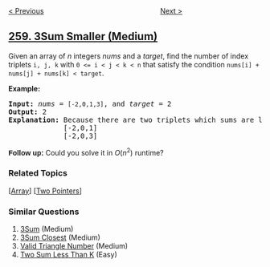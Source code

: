 <!--|This file generated by command(leetcode description); DO NOT EDIT.    |-->
<!--+----------------------------------------------------------------------+-->
<!--|@author    openset <openset.wang@gmail.com>                           |-->
<!--|@link      https://github.com/openset                                 |-->
<!--|@home      https://github.com/openset/leetcode                        |-->
<!--+----------------------------------------------------------------------+-->

[< Previous](https://github.com/openset/leetcode/tree/master/problems/add-digits "Add Digits")
　　　　　　　　　　　　　　　　
[Next >](https://github.com/openset/leetcode/tree/master/problems/single-number-iii "Single Number III")

## [259. 3Sum Smaller (Medium)](https://leetcode.com/problems/3sum-smaller "较小的三数之和")

<p>Given an array of <i>n</i> integers <i>nums</i> and a <i>target</i>, find the number of index triplets <code>i, j, k</code> with <code>0 &lt;= i &lt; j &lt; k &lt; n</code> that satisfy the condition <code>nums[i] + nums[j] + nums[k] &lt; target</code>.</p>

<p><strong>Example:</strong></p>

<pre>
<strong>Input:</strong> <i>nums</i> = <code>[-2,0,1,3]</code>, and <i>target</i> = 2
<strong>Output:</strong> 2 
<strong>Explanation:</strong>&nbsp;Because there are two triplets which sums are less than 2:
&nbsp;            [-2,0,1]
             [-2,0,3]
</pre>

<p><b style="font-family: sans-serif, Arial, Verdana, &quot;Trebuchet MS&quot;;">Follow up:</b> Could you solve it in <i>O</i>(<i>n</i><sup>2</sup>) runtime?</p>

### Related Topics
  [[Array](https://github.com/openset/leetcode/tree/master/tag/array/README.md)]
  [[Two Pointers](https://github.com/openset/leetcode/tree/master/tag/two-pointers/README.md)]

### Similar Questions
  1. [3Sum](https://github.com/openset/leetcode/tree/master/problems/3sum) (Medium)
  1. [3Sum Closest](https://github.com/openset/leetcode/tree/master/problems/3sum-closest) (Medium)
  1. [Valid Triangle Number](https://github.com/openset/leetcode/tree/master/problems/valid-triangle-number) (Medium)
  1. [Two Sum Less Than K](https://github.com/openset/leetcode/tree/master/problems/two-sum-less-than-k) (Easy)
